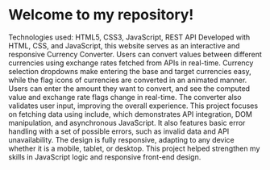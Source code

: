 # Welcome to my repository!

Technologies used: HTML5, CSS3, JavaScript, REST API
Developed with HTML, CSS, and JavaScript, this website serves as an interactive and responsive Currency Converter. Users can convert values between different currencies using exchange rates fetched from APIs in real-time.
Currency selection dropdowns make entering the base and target currencies easy, while the flag icons of currencies are converted in an animated manner. Users can enter the amount they want to convert, and see the computed value and exchange rate flags change in real-time. The converter also validates user input, improving the overall experience.
This project focuses on fetching data using include, which demonstrates API integration, DOM manipulation, and asynchronous JavaScript. It also features basic error handling with a set of possible errors, such as invalid data and API unavailability.
The design is fully responsive, adapting to any device whether it is a mobile, tablet, or desktop. This project helped strengthen my skills in JavaScript logic and responsive front-end design.


